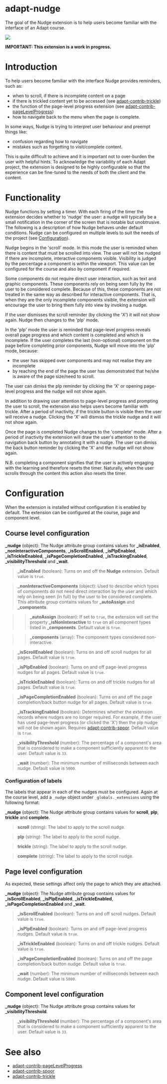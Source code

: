 # adapt-nudge

The goal of the Nudge extension is to help users become familiar with the interface of an Adapt course.

![](https://cloud.githubusercontent.com/assets/1228225/21685039/f0b2c31c-d357-11e6-850e-5c7d8b891ecd.gif)

**IMPORTANT: This extension is a work in progress.**

# Introduction

To help users become familiar with the interface Nudge provides reminders, such as:
- when to scroll, if there is incomplete content on a page
- if there is trickled content yet to be accessed (see [adapt-contrib-trickle](https://github.com/adaptlearning/adapt-contrib-trickle))
- the function of the page-level progress extension (see [adapt-contrib-pageLevelProgress](https://github.com/adaptlearning/adapt-contrib-pageLevelProgress))
- how to navigate back to the menu when the page is complete.

In some ways, Nudge is trying to interpret user behaviour and preempt things like:
- confusion regarding how to navigate
- mistakes such as forgetting to visit/complete content.

This is quite difficult to achieve and it is important not to over-burden the user with helpful hints. To acknowledge the variability of each Adapt project, the extension is designed to be highly configurable so that the experience can be fine-tuned to the needs of both the client and the content.

# Functionality

Nudge functions by setting a timer. With each firing of the timer the extension decides whether to 'nudge' the user: a nudge will typically be a small notification in the corner of the screen that is notable but unobtrusive. The following is a description of how Nudge behaves under default conditions. Nudge can be configured on multiple levels to suit the needs of the project (see [Configuration](#user-content-configuration)).

Nudge begins in the 'scroll' mode. In this mode the user is reminded when there is content that must be scrolled into view. The user will not be nudged if there are incomplete, interactive components visible. Visibility is judged by the percentage a component is within the viewport. This value can be configured for the course and also by component if required.

Some components do not require direct user interaction, such as text and graphic components. These components rely on being seen fully by the user to be considered complete. Because of this, these components are not treated in the same way as described for interactive components. That is, when they are the only incomplete components visible, the extension will encourage the user to bring them fully into view by invoking a nudge.

If the user dismisses the scroll reminder (by clicking the 'X') it will not show again. Nudge then changes to the 'plp' mode.

In the 'plp' mode the user is reminded that page-level progress reveals overall page progress and which content is completed and which is incomplete. If the user completes the last (non-optional) component on the page before completing prior components, Nudge will move into the 'plp' mode, because:

- the user has skipped over components and may not realise they are incomplete
- by reaching the end of the page the user has demonstrated that he/she is aware of the page size/need to scroll.

The user can dimiss the plp reminder by clicking the 'X' or opening page-level progress and the nudge will not show again.

In addition to drawing user attention to page-level progress and prompting the user to scroll, the extension also helps users become familiar with trickle. After a period of inactivity, if the trickle button is visible then the user will receive a nudge. Clicking the 'X' will dismiss the trickle nudge and it will not show again.

Once the page is completed Nudge changes to the 'complete' mode. After a period of inactivity the extension will draw the user's attention to the navigation back button by annotating it with a nudge. The user can dimiss the back button reminder by clicking the 'X' and the nudge will not show again.

N.B. completing a component signifies that the user is actively engaging with the learning and therefore resets the timer. Naturally, when the user scrolls through the content this action also resets the timer.

# Configuration

When the extension is installed without configuration it is enabled by default. The extension can be configured at the course, page and component level.

## Course level configuration

**_nudge** (object): The Nudge attribute group contains values for **_isEnabled**, **_nonInteractiveComponents**, **_isScrollEnabled**, **_isPlpEnabled**, **_isTrickleEnabled**, **_isPageCompletionEnabled**, **_isTrackingEnabled**, **_visibilityThreshold** and **_wait**.

>**_isEnabled** (boolean): Turns on and off the **Nudge** extension. Default value is `true`.

>**_nonInteractiveComponents** (object): Used to describe which types of components do not need direct interaction by the user and which rely on being seen (in full) by the user to be considered complete. This attribute group contains values for **_autoAssign** and **_components**.

>>**_autoAssign** (boolean): If set to `true`, the extension will set the property **_isNonInteractive** to `true` on all component types listed in **_components**. Default value is `true`.

>>**_components** (array): The component types considered non-interactive.

>**_isScrollEnabled** (boolean): Turns on and off scroll nudges for all pages. Default value is `true`.

>**_isPlpEnabled** (boolean): Turns on and off page-level progress nudges for all pages. Default value is `true`.

>**_isTrickleEnabled** (boolean): Turns on and off trickle nudges for all pages. Default value is `true`.

>**_isPageCompletionEnabled** (boolean): Turns on and off the page completion/back button nudge for all pages. Default value is `true`.

>**_isTrackingEnabled** (boolean): Determines whether the extension records where nudges are no longer required. For example, if the user has used page-level progress (or clicked the 'X') then the plp nudge will not be shown again. Requires [adapt-contrib-spoor](https://github.com/adaptlearning/adapt-contrib-spoor). Default value is `true`.

>**_visibilityThreshold** (number): The percentage of a component's area that is considered to make a component sufficiently apparent to the user. Default value is `33`.

>**_wait** (number): The minimum number of milliseconds between each nudge. Default value is `5000`.

### Configuration of labels

The labels that appear in each of the nudges must be configured. Again at the course level, add a `_nudge` object under `_globals._extensions` using the following format:

**_nudge** (object): The Nudge attribute group contains values for **scroll**, **plp**, **trickle** and **complete**.

>**scroll** (string): The label to apply to the scroll nudge.

>**plp** (string): The label to apply to the scroll nudge.

>**trickle** (string): The label to apply to the scroll nudge.

>**complete** (string): The label to apply to the scroll nudge.

## Page level configuration

As expected, these settings affect only the page to which they are attached.

**_nudge** (object): The Nudge attribute group contains values for **_isScrollEnabled**, **_isPlpEnabled**, **_isTrickleEnabled**, **_isPageCompletionEnabled** and **_wait**.

>**_isScrollEnabled** (boolean): Turns on and off scroll nudges. Default value is `true`.

>**_isPlpEnabled** (boolean): Turns on and off page-level progress nudges. Default value is `true`.

>**_isTrickleEnabled** (boolean): Turns on and off trickle nudges. Default value is `true`.

>**_isPageCompletionEnabled** (boolean): Turns on and off the page completion/back button nudge. Default value is `true`.

>**_wait** (number): The minimum number of milliseconds between each nudge. Default value is `5000`.

## Component level configuration

**_nudge** (object): The Nudge attribute group contains values for **_visibilityThreshold**.

>**_visibilityThreshold** (number): The percentage of a component's area that is considered to make a component sufficiently apparent to the user. Default value is `33`.

# See also

- [adapt-contrib-pageLevelProgress](https://github.com/adaptlearning/adapt-contrib-pageLevelProgress)
- [adapt-contrib-spoor](https://github.com/adaptlearning/adapt-contrib-spoor)
- [adapt-contrib-trickle](https://github.com/adaptlearning/adapt-contrib-trickle)
